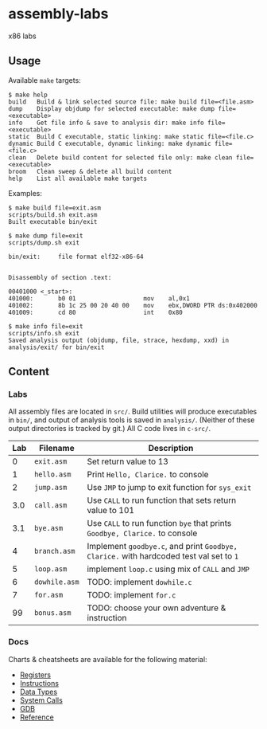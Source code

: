 # assembly-labs
x86 labs

## Usage
Available `make` targets:
```
$ make help
build   Build & link selected source file: make build file=<file.asm>
dump    Display objdump for selected executable: make dump file=<executable>
info    Get file info & save to analysis dir: make info file=<executable>
static  Build C executable, static linking: make static file=<file.c>
dynamic Build C executable, dynamic linking: make dynamic file=<file.c>
clean   Delete build content for selected file only: make clean file=<executable>
broom   Clean sweep & delete all build content
help    List all available make targets
```

Examples:
```
$ make build file=exit.asm
scripts/build.sh exit.asm
Built executable bin/exit
```

```
$ make dump file=exit
scripts/dump.sh exit

bin/exit:     file format elf32-x86-64


Disassembly of section .text:

00401000 <_start>:
401000:       b0 01                   mov    al,0x1
401002:       8b 1c 25 00 20 40 00    mov    ebx,DWORD PTR ds:0x402000
401009:       cd 80                   int    0x80
```

```
$ make info file=exit
scripts/info.sh exit
Saved analysis output (objdump, file, strace, hexdump, xxd) in analysis/exit/ for bin/exit
```

## Content
### Labs
All assembly files are located in `src/`. Build utilities will produce executables in `bin/`, and
output of analysis tools is saved in `analysis/`. (Neither of these output directories is tracked
by git.) All C code lives in `c-src/`.

| Lab      | Filename | Description |
| ----------- | ----------- | -----------  |
| 0   | `exit.asm` | Set return value to 13 |
| 1   | `hello.asm` | Print `Hello, Clarice.` to console |
| 2   | `jump.asm`  | Use `JMP` to jump to exit function for `sys_exit` |
| 3.0   | `call.asm` | Use `CALL` to run function that sets return value to 101 |
| 3.1   | `bye.asm` | Use `CALL` to run function `bye` that prints `Goodbye, Clarice.` to console |
| 4   | `branch.asm` | Implement `goodbye.c`, and print `Goodbye, Clarice.` with hardcoded test val set to `1` |
| 5   | `loop.asm` | implement `loop.c` using mix of `CALL` and `JMP` |
| 6   | `dowhile.asm` | TODO: implement `dowhile.c` |
| 7   | `for.asm` | TODO: implement `for.c` |
| 99  | `bonus.asm` | TODO: choose your own adventure & instruction |

### Docs
Charts & cheatsheets are available for the following material:
- [Registers](docs/registers.md)
- [Instructions](docs/instructions.md)
- [Data Types](docs/data_types.md)
- [System Calls](docs/syscalls.md)
- [GDB](docs/gdb.md)
- [Reference](docs/reference.md)
